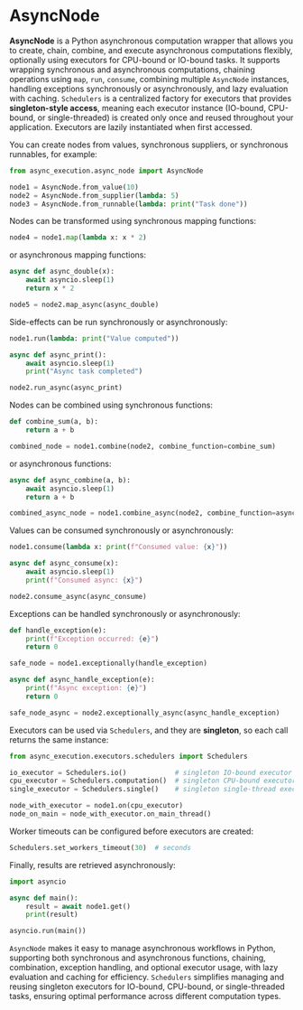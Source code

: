 # AsyncNode

**AsyncNode** is a Python asynchronous computation wrapper that allows you to create, chain, combine, and execute asynchronous computations flexibly, optionally using executors for CPU-bound or IO-bound tasks. It supports wrapping synchronous and asynchronous computations, chaining operations using `map`, `run`, `consume`, combining multiple `AsyncNode` instances, handling exceptions synchronously or asynchronously, and lazy evaluation with caching. `Schedulers` is a centralized factory for executors that provides **singleton-style access**, meaning each executor instance (IO-bound, CPU-bound, or single-threaded) is created only once and reused throughout your application. Executors are lazily instantiated when first accessed.

You can create nodes from values, synchronous suppliers, or synchronous runnables, for example:

```python
from async_execution.async_node import AsyncNode

node1 = AsyncNode.from_value(10)
node2 = AsyncNode.from_supplier(lambda: 5)
node3 = AsyncNode.from_runnable(lambda: print("Task done"))
```

Nodes can be transformed using synchronous mapping functions:

```python
node4 = node1.map(lambda x: x * 2)
```

or asynchronous mapping functions:

```python
async def async_double(x):
    await asyncio.sleep(1)
    return x * 2

node5 = node2.map_async(async_double)
```

Side-effects can be run synchronously or asynchronously:

```python
node1.run(lambda: print("Value computed"))

async def async_print():
    await asyncio.sleep(1)
    print("Async task completed")

node2.run_async(async_print)
```

Nodes can be combined using synchronous functions:

```python
def combine_sum(a, b):
    return a + b

combined_node = node1.combine(node2, combine_function=combine_sum)
```

or asynchronous functions:

```python
async def async_combine(a, b):
    await asyncio.sleep(1)
    return a + b

combined_async_node = node1.combine_async(node2, combine_function=async_combine)
```

Values can be consumed synchronously or asynchronously:

```python
node1.consume(lambda x: print(f"Consumed value: {x}"))

async def async_consume(x):
    await asyncio.sleep(1)
    print(f"Consumed async: {x}")

node2.consume_async(async_consume)
```

Exceptions can be handled synchronously or asynchronously:

```python
def handle_exception(e):
    print(f"Exception occurred: {e}")
    return 0

safe_node = node1.exceptionally(handle_exception)

async def async_handle_exception(e):
    print(f"Async exception: {e}")
    return 0

safe_node_async = node2.exceptionally_async(async_handle_exception)
```

Executors can be used via `Schedulers`, and they are **singleton**, so each call returns the same instance:

```python
from async_execution.executors.schedulers import Schedulers

io_executor = Schedulers.io()            # singleton IO-bound executor
cpu_executor = Schedulers.computation()  # singleton CPU-bound executor
single_executor = Schedulers.single()    # singleton single-thread executor

node_with_executor = node1.on(cpu_executor)
node_on_main = node_with_executor.on_main_thread()
```

Worker timeouts can be configured before executors are created:

```python
Schedulers.set_workers_timeout(30)  # seconds
```

Finally, results are retrieved asynchronously:

```python
import asyncio

async def main():
    result = await node1.get()
    print(result)

asyncio.run(main())
```

`AsyncNode` makes it easy to manage asynchronous workflows in Python, supporting both synchronous and asynchronous functions, chaining, combination, exception handling, and optional executor usage, with lazy evaluation and caching for efficiency. `Schedulers` simplifies managing and reusing singleton executors for IO-bound, CPU-bound, or single-threaded tasks, ensuring optimal performance across different computation types.
